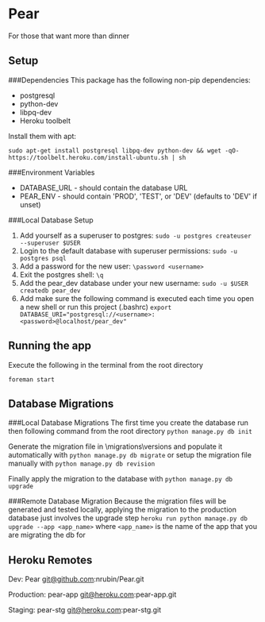 Pear
===============

For those that want more than dinner


Setup
----------------------
###Dependencies
This package has the following non-pip dependencies:
+ postgresql
+ python-dev
+ libpq-dev
+ Heroku toolbelt

Install them with apt:
```
sudo apt-get install postgresql libpq-dev python-dev && wget -qO- https://toolbelt.heroku.com/install-ubuntu.sh | sh
```

###Environment Variables
+ DATABASE_URL - should contain the database URL
+ PEAR_ENV - should contain 'PROD', 'TEST', or 'DEV' (defaults to 'DEV' if unset)

###Local Database Setup
1. Add yourself as a superuser to postgres:
```sudo -u postgres createuser --superuser $USER```
2. Login to the default database with superuser permissions:
```sudo -u postgres psql```
3. Add a password for the new user:
```\password <username>```
4. Exit the postgres shell:
```\q ```
5. Add the pear_dev database under your new username:
```sudo -u $USER createdb pear_dev``` 
6. Add make sure the following command is executed each time you open a new shell or run this project (.bashrc)
```export DATABASE_URI="postgresql://<username>:<password>@localhost/pear_dev"```

Running the app
-------------------
Execute the following in the terminal from the root directory
```
foreman start
```

Database Migrations
-----------------------
###Local Database Migrations
The first time you create the database run then following command from the root directory
```python manage.py db init```

Generate the migration file in \migrations\versions and populate it automatically with 
```python manage.py db migrate```
or setup the migration file manually with
```python manage.py db revision```

Finally apply the migration to the database with
```python manage.py db upgrade```

###Remote Database Migration
Because the migration files will be generated and tested locally, applying the migration to the production database just involves the upgrade step
```heroku run python manage.py db upgrade --app <app_name>```
where ```<app_name>``` is the name of the app that you are migrating the db for

Heroku Remotes
----------
Dev: Pear
git@github.com:nrubin/Pear.git

Production: pear-app
git@heroku.com:pear-app.git

Staging: pear-stg
git@heroku.com:pear-stg.git
